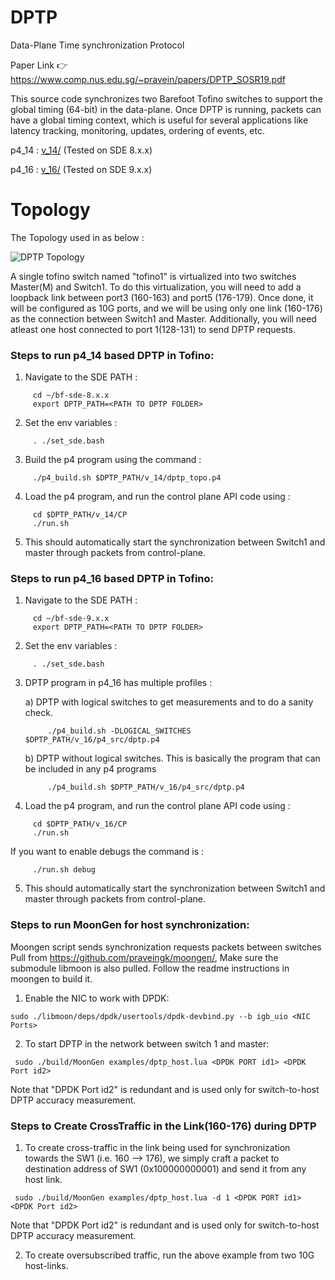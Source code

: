 # DPTP
Data-Plane Time synchronization Protocol

Paper Link :point_right:	 https://www.comp.nus.edu.sg/~pravein/papers/DPTP_SOSR19.pdf

This source code synchronizes two Barefoot Tofino switches to support the global timing (64-bit) in the data-plane. 
Once DPTP is running, packets can have a global timing context, which is useful for several applications like latency tracking, monitoring, updates, ordering of events, etc.

p4_14 : [v_14/](https://github.com/praveingk/DPTP/tree/master/v_14) (Tested on SDE 8.x.x)

p4_16 : [v_16/](https://github.com/praveingk/DPTP/tree/master/v_16) (Tested on SDE 9.x.x)


# Topology 
The Topology used in as below : 

![DPTP Topology](Tofino-minibed-timesync.png)


A single tofino switch named "tofino1" is virtualized into two switches Master(M) and Switch1. To do this virtualization, you will need to add a loopback link between port3 (160-163) and port5 (176-179). Once done, it will be configured as 10G ports, and we will be using only one link (160-176) as the connection between Switch1 and Master. Additionally, you will need atleast one host connected to port 1(128-131) to send DPTP requests.
### Steps to run p4_14 based DPTP in Tofino:

1) Navigate to the SDE PATH :
```shell
     cd ~/bf-sde-8.x.x
     export DPTP_PATH=<PATH TO DPTP FOLDER>
```
2) Set the env variables : 
```shell
     . ./set_sde.bash
```
3) Build the p4 program using the command :
```shell
     ./p4_build.sh $DPTP_PATH/v_14/dptp_topo.p4
```
4) Load the p4 program, and run the control plane API code using :
```shell
     cd $DPTP_PATH/v_14/CP
     ./run.sh
```
5) This should automatically start the synchronization between Switch1 and master through packets from control-plane.


### Steps to run p4_16 based DPTP in Tofino:

1) Navigate to the SDE PATH :
```shell
     cd ~/bf-sde-9.x.x
     export DPTP_PATH=<PATH TO DPTP FOLDER>
```
2) Set the env variables : 
```shell
     . ./set_sde.bash
```
3) DPTP program in p4_16 has multiple profiles :

     a) DPTP with logical switches to get measurements and to do a sanity check.
     ```shell
          ./p4_build.sh -DLOGICAL_SWITCHES $DPTP_PATH/v_16/p4_src/dptp.p4
     ```
     
     b) DPTP without logical switches. This is basically the program that can be included in any p4 programs
     ```shell
          ./p4_build.sh $DPTP_PATH/v_16/p4_src/dptp.p4
     ``` 
     
4) Load the p4 program, and run the control plane API code using :
```shell
     cd $DPTP_PATH/v_16/CP
     ./run.sh
```
   If you want to enable debugs the command is :

```shell
     ./run.sh debug
```

5) This should automatically start the synchronization between Switch1 and master through packets from control-plane.


### Steps to run MoonGen for host synchronization:
Moongen script sends synchronization requests packets between switches
Pull from https://github.com/praveingk/moongen/, Make sure the submodule libmoon is also pulled. 
Follow the readme instructions in moongen to build it.
1) Enable the NIC to work with DPDK:
```shell
sudo ./libmoon/deps/dpdk/usertools/dpdk-devbind.py --b igb_uio <NIC Ports>
```

2) To start DPTP in the network between switch 1 and master:
```shell
 sudo ./build/MoonGen examples/dptp_host.lua <DPDK PORT id1> <DPDK Port id2>
```
Note that "DPDK Port id2" is redundant and is used only for switch-to-host DPTP accuracy measurement. 

### Steps to Create CrossTraffic in the Link(160-176) during DPTP

1) To create cross-traffic in the link being used for synchronization towards the SW1 (i.e. 160 --> 176),
we simply craft a packet to destination address of SW1 (0x100000000001) and send it from any host link.
```shell
 sudo ./build/MoonGen examples/dptp_host.lua -d 1 <DPDK PORT id1> <DPDK Port id2>
```
Note that "DPDK Port id2" is redundant and is used only for switch-to-host DPTP accuracy measurement. 

2) To create oversubscribed traffic, run the above example from two 10G host-links.

